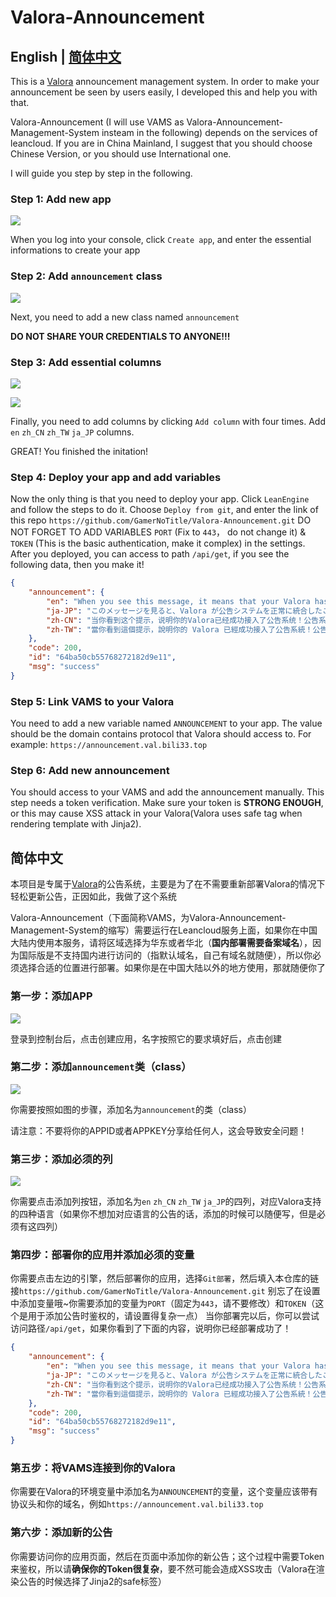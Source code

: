 # Valora-Announcement

## English | [简体中文](#简体中文)

This is a [Valora](https://github.com/GamerNoTitle/Valora) announcement management system. In order to make your announcement be seen by users easily, I developed this and help you with that. 

Valora-Announcement (I will use VAMS as Valora-Announcement-Management-System insteam in the following) depends on the services of leancloud. If you are in China Mainland, I suggest that you should choose Chinese Version, or you should use International one.

I will guide you step by step in the following.

### Step 1: Add new app

![](https://registry.npmmirror.com/gamernotitle-oss/1.0.3/files/img/Github/Valora-Announcement/msedge-20230721-165638.png)

When you log into your console, click `Create app`, and enter the essential informations to create your app

### Step 2: Add `announcement` class

![](https://registry.npmmirror.com/gamernotitle-oss/1.0.3/files/img/Github/Valora-Announcement/msedge-20230721-165828.png)

Next, you need to add a new class named `announcement`

**DO NOT SHARE YOUR CREDENTIALS TO ANYONE!!!**

### Step 3: Add essential columns

![](https://registry.npmmirror.com/gamernotitle-oss/1.0.3/files/img/Github/Valora-Announcement/msedge-20230721-170324.png)

![](https://registry.npmmirror.com/gamernotitle-oss/1.0.3/files/img/Github/Valora-Announcement/msedge-20230721-170344.png)

Finally, you need to add columns by clicking `Add column` with four times. Add `en` `zh_CN` `zh_TW` `ja_JP` columns.

GREAT! You finished the initation!

### Step 4: Deploy your app and add variables

Now the only thing is that you need to deploy your app. Click `LeanEngine` and follow the steps to do it. 
Choose `Deploy from git`, and enter the link of this repo `https://github.com/GamerNoTitle/Valora-Announcement.git`
DO NOT FORGET TO ADD VARIABLES `PORT` (Fix to `443`， do not change it) & `TOKEN` (This is the basic authentication, make it complex) in the settings.
After you deployed, you can access to path `/api/get`, if you see the following data, then you make it!
```json
{
    "announcement": {
        "en": "When you see this message, it means that your Valora has successfully integrated the announcement system! The announcement system GitHub repository link: <u><a href=\"https://github.com/GamerNoTitle/Valora-Announcement\">Valora-Announcement</a></u>",
        "ja-JP": "このメッセージを見ると、Valora が公告システムを正常に統合したことを意味します！公告システムの GitHub リポジトリのリンク：<u><a href=\"https://github.com/GamerNoTitle/Valora-Announcement\">Valora-Announcement</a></u>",
        "zh-CN": "当你看到这个提示，说明你的Valora已经成功接入了公告系统！公告系统Github仓库链接：<u><a href=\"https://github.com/GamerNoTitle/Valora-Announcement\">Valora-Announcement</a></u>",
        "zh-TW": "當你看到這個提示，說明你的 Valora 已經成功接入了公告系統！公告系統 Github 倉庫連結：<u><a href=\"https://github.com/GamerNoTitle/Valora-Announcement\">Valora-Announcement</a></u>"
    },
    "code": 200,
    "id": "64ba50cb55768272182d9e11",
    "msg": "success"
}
```

### Step 5: Link VAMS to your Valora

You need to add a new variable named `ANNOUNCEMENT` to your app. The value should be the domain contains protocol that Valora should access to. For example: `https://announcement.val.bili33.top`

### Step 6: Add new announcement

You should access to your VAMS and add the announcement manually. This step needs a token verification. Make sure your token is **STRONG ENOUGH**, or this may cause XSS attack in your Valora(Valora uses safe tag when rendering template with Jinja2).

## 简体中文

本项目是专属于[Valora](https://github.com/GamerNoTitle/Valora)的公告系统，主要是为了在不需要重新部署Valora的情况下轻松更新公告，正因如此，我做了这个系统

Valora-Announcement（下面简称VAMS，为Valora-Announcement-Management-System的缩写）需要运行在Leancloud服务上面，如果你在中国大陆内使用本服务，请将区域选择为华东或者华北（**国内部署需要备案域名**），因为国际版是不支持国内进行访问的（指默认域名，自己有域名就随便），所以你必须选择合适的位置进行部署。如果你是在中国大陆以外的地方使用，那就随便你了

### 第一步：添加APP

![](https://registry.npmmirror.com/gamernotitle-oss/1.0.4/files/img/Github/Valora-Announcement/msedge-20230721-171943.png)

登录到控制台后，点击创建应用，名字按照它的要求填好后，点击创建

### 第二步：添加`announcement`类（class）

![](https://registry.npmmirror.com/gamernotitle-oss/1.0.4/files/img/Github/Valora-Announcement/msedge-20230721-172114.png)

你需要按照如图的步骤，添加名为`announcement`的类（class）

请注意：不要将你的APPID或者APPKEY分享给任何人，这会导致安全问题！

### 第三步：添加必须的列

![](https://registry.npmmirror.com/gamernotitle-oss/1.0.4/files/img/Github/Valora-Announcement/msedge-20230721-174037.png)

你需要点击添加列按钮，添加名为`en` `zh_CN` `zh_TW` `ja_JP`的四列，对应Valora支持的四种语言（如果你不想加对应语言的公告的话，添加的时候可以随便写，但是必须有这四列）

### 第四步：部署你的应用并添加必须的变量

你需要点击左边的引擎，然后部署你的应用，选择`Git部署`，然后填入本仓库的链接`https://github.com/GamerNoTitle/Valora-Announcement.git`
别忘了在设置中添加变量哦~你需要添加的变量为`PORT`（固定为`443`，请不要修改）和`TOKEN`（这个是用于添加公告时鉴权的，请设置得复杂一点）
当你部署完以后，你可以尝试访问路径`/api/get`，如果你看到了下面的内容，说明你已经部署成功了！
```json
{
    "announcement": {
        "en": "When you see this message, it means that your Valora has successfully integrated the announcement system! The announcement system GitHub repository link: <u><a href=\"https://github.com/GamerNoTitle/Valora-Announcement\">Valora-Announcement</a></u>",
        "ja-JP": "このメッセージを見ると、Valora が公告システムを正常に統合したことを意味します！公告システムの GitHub リポジトリのリンク：<u><a href=\"https://github.com/GamerNoTitle/Valora-Announcement\">Valora-Announcement</a></u>",
        "zh-CN": "当你看到这个提示，说明你的Valora已经成功接入了公告系统！公告系统Github仓库链接：<u><a href=\"https://github.com/GamerNoTitle/Valora-Announcement\">Valora-Announcement</a></u>",
        "zh-TW": "當你看到這個提示，說明你的 Valora 已經成功接入了公告系統！公告系統 Github 倉庫連結：<u><a href=\"https://github.com/GamerNoTitle/Valora-Announcement\">Valora-Announcement</a></u>"
    },
    "code": 200,
    "id": "64ba50cb55768272182d9e11",
    "msg": "success"
}
```

### 第五步：将VAMS连接到你的Valora

你需要在Valora的环境变量中添加名为`ANNOUNCEMENT`的变量，这个变量应该带有协议头和你的域名，例如`https://announcement.val.bili33.top`

### 第六步：添加新的公告

你需要访问你的应用页面，然后在页面中添加你的新公告；这个过程中需要Token来鉴权，所以请**确保你的Token很复杂**，要不然可能会造成XSS攻击（Valora在渲染公告的时候选择了Jinja2的safe标签）